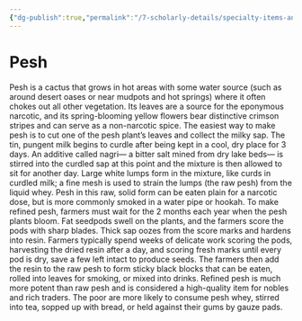 ```yaml
---
{"dg-publish":true,"permalink":"/7-scholarly-details/specialty-items-and-materials/plants-and-fungi/pesh/","noteIcon":""}
---
```


# Pesh

Pesh is a cactus that grows in hot areas with some water source (such as around desert oases or near mudpots and hot springs) where it often chokes out all other vegetation. Its leaves are a source for the eponymous narcotic, and its spring-blooming yellow flowers bear distinctive crimson stripes and can serve as a non-narcotic spice. The easiest way to make pesh is to cut one of the pesh plant’s leaves and collect the milky sap. The tin, pungent milk begins to curdle after being kept in a cool, dry place for 3 days. An additive called nagri— a bitter salt mined from dry lake beds— is stirred into the curdled sap at this point and the mixture is then allowed to sit for another day. Large white lumps form in the mixture, like curds in curdled milk; a fine mesh is used to strain the lumps (the raw pesh) from the liquid whey. Pesh in this raw, solid form can be eaten plain for a narcotic dose, but is more commonly smoked in a water pipe or hookah. To make refined pesh, farmers must wait for the 2 months each year when the pesh plants bloom. Fat seedpods swell on the plants, and the farmers score the pods with sharp blades. Thick sap oozes from the score marks and hardens into resin. Farmers typically spend weeks of delicate work scoring the pods, harvesting the dried resin after a day, and scoring fresh marks until every pod is dry, save a few left intact to produce seeds. The farmers then add the resin to the raw pesh to form sticky black blocks that can be eaten, rolled into leaves for smoking, or mixed into drinks. Refined pesh is much more potent than raw pesh and is considered a high-quality item for nobles and rich traders. The poor are more likely to consume pesh whey, stirred into tea, sopped up with bread, or held against their gums by gauze pads.